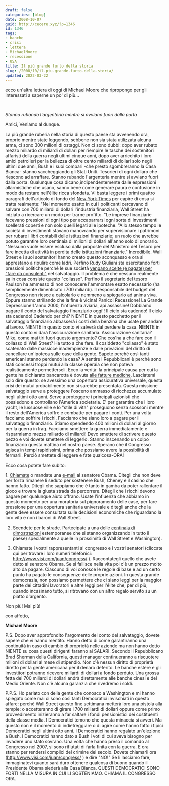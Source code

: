 ```yaml
---
draft: false
categories: [blog]
date: 2008-10-07
guid: http://cecere.xyz/?p=1346
id: 1346
tags:
- banche
- crisi
- lettera
- MichaelMoore
- recessione
- USA
title: Il più grande furto della storia
slug: /2008/10/il-piu-grande-furto-della-storia/
updated: 2022-03-22
---
```


ecco un'altra lettera di oggi di Michael Moore che ripropongo per gli interessati a saperne un po' di più…

 

_Stanno rubando l'argenteria mentre si avviano fuori dalla porta_
  
Amici, Veniamo al dunque.
  
La più grande ruberia nella storia di questo paese sta avvenendo ora, proprio mentre state leggendo, sebbene non sia stata utilizzata alcuna arma, ci sono 300 milioni di ostaggi. Non ci sono dubbi: dopo aver rubato mezzo miliardo di miliardi di dollari per riempire le tasche dei sostenitori affaristi della guerra negli ultimi cinque anni, dopo aver arricchito i loro amici petrolieri per la bellezza di oltre cento miliardi di dollari solo negli ultimi due anni, Bush e i suoi compari -che presto sgombreranno la Casa Bianca- stanno saccheggiando gli Stati Uniti. Tesorieri di ogni dollaro che riescono ad arraffare. Stanno rubando l'argenteria mentre si avviano fuori dalla porta. Qualunque cosa dicano,indipendentemente dalle espressioni allarmistiche che usano, sanno bene come generare paura e confusione in modo da restare nell'élite ricca sfondata. Vi basta leggere i primi quattro paragrafi dell'articolo di fondo del [New York Times](http://www.nytimes.com/2008/09/22/business/22lobby.html) per capire di cosa si tratta realmente: "Nel momento esatto in cui i politicanti cercavano di salvare con 700 miliardi di dollari l'industria finanziaria, Wall Street ha iniziato a ricercare un modo per trarne profitto. "Le imprese finanziarie facevano pressioni di ogni tipo per accaparrarsi ogni sorta di investimenti scellerati coperti e non solo quelli legati alle ipoteche. "Allo stesso tempo le società di investimenti stavano manovrando per supervisionare i patrimoni per rubare i libri contabili delle istituzioni finanziarie; un ruolo che avrebbe potuto garantire loro centinaia di milioni di dollari all'anno solo di onorario. "Nessuno vuole essere escluso dalla proposte del Ministero del Tesoro per fare incetta di attività in perdita delle istituzioni finanziarie." Incredibile. Wall Street e i suoi sostenitori hanno creato questo sconquasso e ora si apprestano a ripulire come ladri. Perfino Rudy Giuliani sta esercitando forti pressioni politiche perché le sue società <a href="http://www.nydailynews.com/news/politics/2008/09/25/2008-09-25_rudy_giulianis_crass_opportunism_reflect.html" target="_blank">vengano scelte (e pagate) per "fare da consulenti"</a> nel salvataggio. Il problema è che nessuno realmente sa in cosa consiste questo "collasso". Perfino il segretario del tesoro Paulson ha ammesso di non conoscere l'ammontare esatto necessario (ha semplicemente dimenticato i 700 miliardi). Il responsabile del budget del Congresso non riesce a calcolarlo e nemmeno a spiegarlo ad anima viva. Eppure stanno strillando che la fine è vicina! Panico! Recessione! La Grande Depressione!L'anno 2000, l'influenza aviaria, api assassine! Dobbiamo pagare il conto del salvataggio finanziario oggi!! Il cielo sta cadendo! Il cielo sta cadendo! Cadendo per chi? NIENTE in questo pacchetto per il salvataggio finanziario abbasserà i costi della benzina che usate per andare al lavoro. NIENTE in questo conto vi salverà dal perdere la casa. NIENTE in questo conto vi darà l'assicurazione sanitaria. Assicurazione sanitaria? Mike, come mai tiri fuori questo argomento? Che cos'ha a che fare con il collasso di Wall Street? Ha tutto a che fare. Il cosiddetto "collasso" è stato scatenato dalle massicce inadempienze e dalle privazioni del diritto di cancellare un'ipoteca sulle case della gente. Sapete perché così tanti americani stanno perdendo la casa? A sentire i Repubblicani è perché sono stati concessi troppi mutui alla classe operaia che non poteva realisticamente permetterseli. Ecco la verità: la principale causa per cui la gente ha dichiarato bancarotta è dovuta <a href="http://www.nytimes.com/2005/02/02/business/02insure.html" target="_blank">alle fatture mediche</a>. Lasciatemi solo dire questo: se avessimo una copertura assicurativa universale, questa crisi dei mutui probabilmente non si sarebbe presentata. Questa missione salvataggio serve a proteggere l'osceno ammasso di ricchezze accumulato negli ultimi otto anni. Serve a proteggere i principali azionisti che possiedono e controllano l'America societaria. E' per garantire che i loro yacht, le lussuose ville e lo "stile di vita" proseguono senza scossoni mentre il resto dell'America soffre e combatte per pagare i conti. Per una volta facciamo soffrire i ricchi. Facciamo che siano loro a pagare per il salvataggio finanziario. Stiamo spendendo 400 milioni di dollari al giorno per la guerra in Iraq. Facciamo smettere la guerra immediatamente e risparmiamo mezzo miliardo di miliardi! Devo smettere di scrivere questo pezzo e voi dovete smettere di leggerlo. Stanno inscenando un colpo finanziario questa mattina nel nostro paese. Sperano che il Congresso agisca in tempi rapidissimi, prima che possiamo avere la possibilità di fermarli. Perciò smettete di leggere e fate qualcosa-ORA!

Ecco cosa potete fare subito:

1. <a href="http://www.visi.com/juan/congress/cgi-bin/newmemberbio.cgi?lang=&member=ILJR&site=ctc&address=&city=&state=IL&zipcode=&plusfour=%20" target="_blank">Chiamate</a> o mandate una <a href="http://my.barackobama.com/page/s/contact2%20" target="_blank">e-mail</a> al senatore Obama. Ditegli che non deve per forza rimanere lì seduto per sostenere Bush, Cheney e il casino che hanno fatto. Ditegli che sappiamo che è tanto in gamba da poter rallentare il gioco e trovare la giusta strada da percorrere. Ditegli che i ricchi devono pagare per qualunque aiuto offrano. Usate l'influenza che abbiamo in questo momento per una moratoria sul pignoramento delle case, per fare pressione per una copertura sanitaria universale e ditegli anche che la gente deve essere consultata sulle decisioni economiche che riguardano la loro vita e non i baroni di Wall Street.

2. Scendete per le strade. Partecipate a una delle <a href="http://truemajority.wiredforchange.com/event/distributedEventCalendar.jsp%20" target="_blank">centinaia di dimostrazioni</a> estemporanee che si stanno organizzando in tutto il paese) specialmente a quelle in prossimità di Wall Street e Washington).

3. Chiamate i vostri rappresentanti al congresso e i vostri senatori (cliccate qui per trovare i loro numeri telefonici: <http://www.visi.com/juan/congress/> ). Raccontategli quello che avete detto al senatore Obama. Se si fallisce nella vita poi c'è un prezzo molto alto da pagare. Ciascuno di voi conosce le regole di base e ad un certo punto ha pagato le conseguenze delle proprie azioni. In questa grande democrazia, non possiamo permettere che ci siano leggi per la maggior parte dei cittadini lavoratori e altre leggi per l'élite che, per di più, quando incasinano tutto, si ritrovano con un altro regalo servito su un piatto d'argento.
  
Non più! Mai più!

con affetto,
  
 **Michael Moore**

P.S. Dopo aver approfondito l'argomento del conto del salvataggio, dovete sapere che vi hanno mentito. Hanno detto di come garantiranno una continuità in caso di cambio di proprietà nelle aziende ma non hanno detto NIENTE su cosa questi dirigenti faranno ai SALARI. Secondo il Repubblicano Brad Sherman della California, questi manager continueranno a riscuotere milioni di dollari al mese di stipendio. Non c'è nessun diritto di proprietà diretto per la gente americana per il denaro deferito. Le banche estere e gli investitori potranno ricevere miliardi di dollari a fondo perduto. Una grossa fetta dei 700 miliardi di dollari andrà direttamente alle banche cinesi e del Medio Oriente. Non c'è alcuna garanzia che rivedremo i soldi.

P.P.S. Ho parlato con della gente che conosco a Washington e mi hanno spiegato come mai ci sono così tanti Democratici invischiati in questo affare: perché Wall Street questo fine settimana metterà loro una pistola alla tempie: o accetteranno di girare i 700 miliardi di dollari oppure come primo provvedimento inizieranno a far saltare i fondi pensionistici dei costituenti della classe media. I Democratici temono che questa minaccia si avveri. Ma questo non è il momento di indietreggiare o di agire come hanno fatto i tipici Democratici negli ultimi otto anni. I Democratici hanno regalato un'elezione a Bush. I Democratici hanno dato a Bush i voti di cui aveva bisogno per invadere uno stato sovrano. Una volta che hanno preso il comando al Congresso nel 2007, si sono rifiutati di farla finita con la guerra. E ora stanno per rendersi complici del crimine del secolo. Dovete chiamarli ora (http://www.visi.com/juan/congress/ ) e dire "NO!" Se li lasciamo fare, immaginatevi quanto sarà duro ottenere qualcosa di buono quando il Presidente Obama siederà alla Casa Bianca. QUESTI DEMOCRATICI SONO FORTI NELLA MISURA IN CUI LI SOSTENIAMO. CHIAMA IL CONGRESSO ORA.